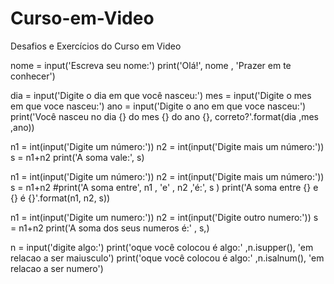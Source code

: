 # Curso-em-Video
Desafios e Exercícios do Curso em Video 

nome = input('Escreva seu nome:')
print('Olá!', nome , 'Prazer em te conhecer')

dia = input('Digite o dia em que você nasceu:')
mes = input('Digite o mes em que voce nasceu:')
ano = input('Digite o ano em que voce nasceu:')
print('Você nasceu no dia {} do mes {} do ano {}, correto?'.format(dia ,mes ,ano))

n1 = int(input('Digite um número:'))
n2 = int(input('Digite mais um número:'))
s = n1+n2
print('A soma vale:', s)

n1 = int(input('Digite um número:'))
n2 = int(input('Digite mais um número:'))
s = n1+n2
#print('A soma entre', n1 , 'e' , n2 ,'é:', s )
print('A soma entre {} e {} é {}'.format(n1, n2, s))

n1 = int(input('Digite um numero:'))
n2 = int(input('Digite outro numero:'))
s = n1+n2
print('A soma dos seus numeros é:' , s,)

n = input('digite algo:')
print('oque você colocou é algo:' ,n.isupper(), 'em relacao a ser maiusculo') 
print('oque você colocou é algo:' ,n.isalnum(), 'em relacao a ser numero')
